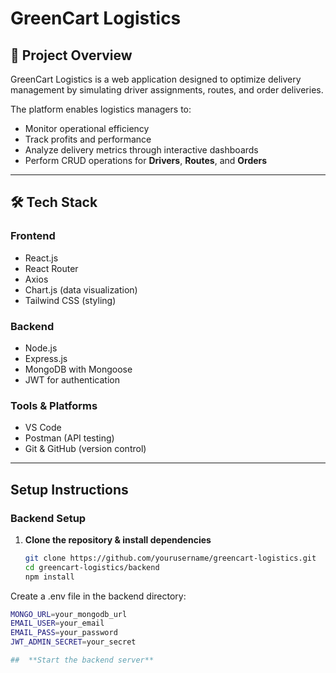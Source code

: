 # GreenCart Logistics

## 📌 Project Overview
GreenCart Logistics is a web application designed to optimize delivery management by simulating driver assignments, routes, and order deliveries.  

The platform enables logistics managers to:
- Monitor operational efficiency
- Track profits and performance
- Analyze delivery metrics through interactive dashboards
- Perform CRUD operations for **Drivers**, **Routes**, and **Orders**

---

## 🛠 Tech Stack

### **Frontend**
- React.js
- React Router
- Axios
- Chart.js (data visualization)
- Tailwind CSS (styling)

### **Backend**
- Node.js
- Express.js
- MongoDB with Mongoose
- JWT for authentication

### **Tools & Platforms**
- VS Code
- Postman (API testing)
- Git & GitHub (version control)

---

##  Setup Instructions

### **Backend Setup**
1. **Clone the repository & install dependencies**
   ```bash
   git clone https://github.com/yourusername/greencart-logistics.git
   cd greencart-logistics/backend
   npm install


Create a .env file in the backend directory:
```bash
MONGO_URL=your_mongodb_url
EMAIL_USER=your_email
EMAIL_PASS=your_password
JWT_ADMIN_SECRET=your_secret

##  **Start the backend server**



